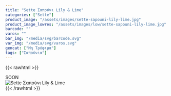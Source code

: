 ```yaml
---
title: "Sette Σαπούνι Lily & Lime"
categories: ["Sette"]
product_image: "/assets/images/sette-sapouni-lily-lime.jpg"
product_image_lowres: "/assets/images/low/sette-sapouni-lily-lime.jpg"
barcode: ""
varos: ""
bar_img: "/media/svg/barcode.svg"
var_img: "/media/svg/varos.svg"
gencat: ["Μη Τρόφιμα"]
tags: ["Σαπούνια"]
---
```

{{< rawhtml >}}

<div class="sload435"><div class="product">SOON<br><div class="pimg"><img alt="Sette Σαπούνι Lily &amp; Lime" title="Sette Σαπούνι Lily &amp; Lime" src="/assets/images/sette-sapouni-lily-lime.jpg"></div></div></div>
{{< /rawhtml >}}


